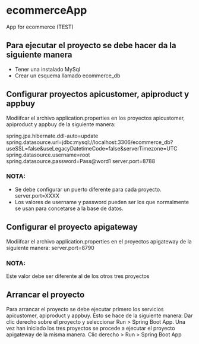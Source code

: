 # ecommerceApp
App for ecommerce (TEST)

## Para ejecutar el proyecto se debe hacer da la siguiente manera

* Tener una instalado MySql
* Crear un esquema llamado ecommerce_db

## Configurar proyectos apicustomer, apiproduct y appbuy
Modiifcar el archivo application.properties en los proyectos apicustomer, apiproduct y appbuy de la siguiente manera:

spring.jpa.hibernate.ddl-auto=update
spring.datasource.url=jdbc:mysql://localhost:3306/ecommerce_db?useSSL=false&useLegacyDatetimeCode=false&serverTimezone=UTC
spring.datasource.username=root
spring.datasource.password=Pass@word1
server.port=8788

### NOTA: 
* Se debe configurar un puerto diferente para cada proyecto. server.port=XXXX
* Los valores de username y password pueden ser los que normalmente se usan para concetarse a la base de datos.

## Configurar el proyecto apigateway
Modiifcar el archivo application.properties en el proyectos apigateway de la siguiente manera:
server.port=8790

### NOTA:
Este valor debe ser diferente al de los otros tres proyectos

## Arrancar el proyecto
Para arrancar el proyecto se debe ejecutar primero los servicios apicustomer, apiproduct y appbuy. Esto se hace de la siguiente manera:
Dar clic derecho sobre el proyecto y seleccionar Run > Spring Boot App. 
Una vez han iniciado los tres proyectos se procede a ejecutar el proyecto apigateway de la misma manera. Clic derecho > Run > Spring Boot App


